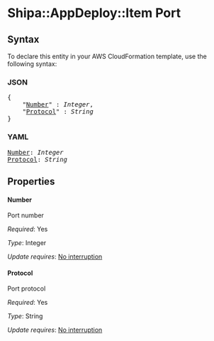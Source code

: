 # Shipa::AppDeploy::Item Port

## Syntax

To declare this entity in your AWS CloudFormation template, use the following syntax:

### JSON

<pre>
{
    "<a href="#number" title="Number">Number</a>" : <i>Integer</i>,
    "<a href="#protocol" title="Protocol">Protocol</a>" : <i>String</i>
}
</pre>

### YAML

<pre>
<a href="#number" title="Number">Number</a>: <i>Integer</i>
<a href="#protocol" title="Protocol">Protocol</a>: <i>String</i>
</pre>

## Properties

#### Number

Port number

_Required_: Yes

_Type_: Integer

_Update requires_: [No interruption](https://docs.aws.amazon.com/AWSCloudFormation/latest/UserGuide/using-cfn-updating-stacks-update-behaviors.html#update-no-interrupt)

#### Protocol

Port protocol

_Required_: Yes

_Type_: String

_Update requires_: [No interruption](https://docs.aws.amazon.com/AWSCloudFormation/latest/UserGuide/using-cfn-updating-stacks-update-behaviors.html#update-no-interrupt)

